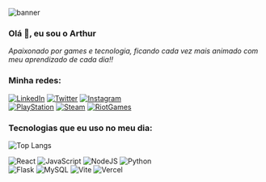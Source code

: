 ![banner](https://grandeporte.com.br/images/banner-curso-1.jpg)

### Olá 👋, eu sou o Arthur

*Apaixonado por games e tecnologia, ficando cada vez mais animado com meu aprendizado de cada dia!!*
<br/>

### Minha redes:
[![LinkedIn](https://img.shields.io/badge/LinkedIn-0077B5?style=for-the-badge&logo=linkedin&logoColor=white)](https://www.linkedin.com/in/arthurdasilvaleal/)
[![Twitter](https://img.shields.io/badge/Twitter-1DA1F2?style=for-the-badge&logo=twitter&logoColor=white)](https://x.com/Art_2146Leal)
[![Instagram](https://img.shields.io/badge/Instagram-E4405F?style=for-the-badge&logo=instagram&logoColor=white)](https://www.instagram.com/arthur_leal2146/)
<br/>
[![PlayStation](https://img.shields.io/badge/PlayStation-003791?style=for-the-badge&logo=playstation&logoColor=white)](https://psnprofiles.com/jester_2146)
[![Steam](https://img.shields.io/badge/Steam-000000?style=for-the-badge&logo=steam&logoColor=white)](https://steamcommunity.com/id/jester2146/)
[![RiotGames](https://img.shields.io/badge/Riot_Games-D32936?style=for-the-badge&logo=riot-games&logoColor=white)](https://www.op.gg/summoners/br/jester2146-OFA)

### Tecnologias que eu uso no meu dia:

![Top Langs](https://github-readme-stats.vercel.app/api/top-langs/?username=arthurdasilvaleal&layout=compact)

![React](https://img.shields.io/badge/react-%2320232a.svg?style=for-the-badge&logo=react&logoColor=%2361DAFB)
![JavaScript](https://img.shields.io/badge/javascript-%23323330.svg?style=for-the-badge&logo=javascript&logoColor=%23F7DF1E)
![NodeJS](https://img.shields.io/badge/node.js-6DA55F?style=for-the-badge&logo=node.js&logoColor=white)
![Python](https://img.shields.io/badge/python-3670A0?style=for-the-badge&logo=python&logoColor=ffdd54)
<br/>
![Flask](https://img.shields.io/badge/flask-%23000.svg?style=for-the-badge&logo=flask&logoColor=white)
![MySQL](https://img.shields.io/badge/mysql-4479A1.svg?style=for-the-badge&logo=mysql&logoColor=white)
![Vite](https://img.shields.io/badge/vite-%23646CFF.svg?style=for-the-badge&logo=vite&logoColor=white)
![Vercel](https://img.shields.io/badge/vercel-%23000000.svg?style=for-the-badge&logo=vercel&logoColor=white)
